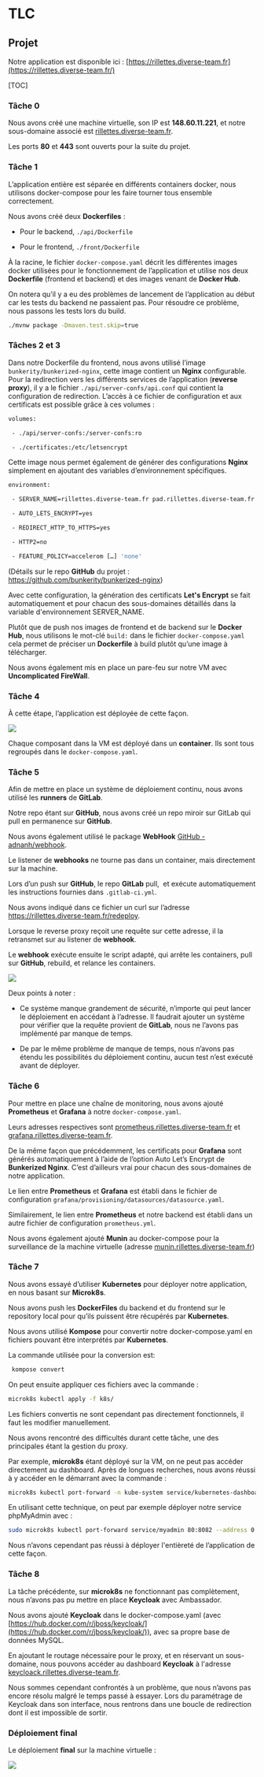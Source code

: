 # TLC

## Projet

Notre application est disponible ici : [https://rillettes.diverse-team.fr](https://rillettes.diverse-team.fr/)

[TOC]

### Tâche 0

Nous avons créé une machine virtuelle, son IP est **148.60.11.221**, et notre sous-domaine associé est [rillettes.diverse-team.fr](rillettes.diverse-team.fr).

Les ports **80** et **443** sont ouverts pour la suite du projet.

### Tâche 1

L’application entière est séparée en différents containers docker, nous utilisons docker-compose pour les faire tourner tous ensemble correctement.

Nous avons créé deux **Dockerfiles** :

- Pour le backend, `./api/Dockerfile`

- Pour le frontend, `./front/Dockerfile`

À la racine, le fichier `docker-compose.yaml` décrit les différentes images docker utilisées pour le fonctionnement de l’application et utilise nos deux **Dockerfile** (frontend et backend) et des images venant de **Docker Hub**.

On notera qu’il y a eu des problèmes de lancement de l’application au début car les tests du backend ne passaient pas. Pour résoudre ce problème, nous passons les tests lors du build.

```bash
./mvnw package -Dmaven.test.skip=true
```


### Tâches 2 et 3

Dans notre Dockerfile du frontend, nous avons utilisé l’image `bunkerity/bunkerized-nginx`, cette image contient un **Nginx** configurable. Pour la redirection vers les différents services de l’application (**reverse proxy**), il y a le fichier `./api/server-confs/api.conf` qui contient la configuration de redirection. L’accès à ce fichier de configuration et aux certificats est possible grâce à ces volumes :

```dockerfile
volumes:

 - ./api/server-confs:/server-confs:ro

 - ./certificates:/etc/letsencrypt
```

Cette image nous permet également de générer des configurations **Nginx** simplement en ajoutant des variables d’environnement spécifiques.

```dockerfile
environment:

 - SERVER_NAME=rillettes.diverse-team.fr pad.rillettes.diverse-team.fr myadmin.rillettes.diverse-team.fr prometheus.rillettes.diverse-team.fr grafana.rillettes.diverse-team.fr keycloack.rillettes.diverse-team.fr

 - AUTO_LETS_ENCRYPT=yes

 - REDIRECT_HTTP_TO_HTTPS=yes

 - HTTP2=no

 - FEATURE_POLICY=accelerom […] 'none'
```

(Détails sur le repo **GitHub** du projet : https://github.com/bunkerity/bunkerized-nginx)

Avec cette configuration, la génération des certificats **Let's Encrypt** se fait automatiquement et pour chacun des sous-domaines détaillés dans la variable d'environnement SERVER_NAME.

Plutôt que de push nos images de frontend et de backend sur le **Docker Hub**, nous utilisons le mot-clé `build:` dans le fichier `docker-compose.yaml` cela permet de préciser un **Dockerfile** à build plutôt qu’une image à télécharger.

Nous avons également mis en place un pare-feu sur notre VM avec **Uncomplicated FireWall**.

### Tâche 4

À cette étape, l’application est déployée de cette façon.

![](./img/SchémaDéploiement1.png)

Chaque composant dans la VM est déployé dans un **container**. Ils sont tous regroupés dans le `docker-compose.yaml`.

### Tâche 5

Afin de mettre en place un système de déploiement continu, nous avons utilisé les **runners** de **GitLab**.

Notre repo étant sur **GitHub**, nous avons créé un repo miroir sur GitLab qui pull en permanence sur **GitHub**.

Nous avons également utilisé le package **WebHook** [GitHub - adnanh/webhook](https://github.com/adnanh/webhook).

Le listener de **webhooks** ne tourne pas dans un container, mais directement sur la machine.

Lors d’un push sur **GitHub**, le repo **GitLab** pull,  et exécute automatiquement les instructions fournies dans `.gitlab-ci.yml`.

Nous avons indiqué dans ce fichier un curl sur l’adresse https://rillettes.diverse-team.fr/redeploy.

Lorsque le reverse proxy reçoit une requête sur cette adresse, il la retransmet sur au listener de **webhook**.

Le **webhook** exécute ensuite le script adapté, qui arrête les containers, pull sur **GitHub**, rebuild, et relance les containers.

![](./img/SchémaDéploiementContinu.png)

Deux points à noter :

- Ce système manque grandement de sécurité, n’importe qui peut lancer le déploiement en accédant à l’adresse. Il faudrait ajouter un système pour vérifier que la requête provient de **GitLab**, nous ne l’avons pas implémenté par manque de temps.

- De par le même problème de manque de temps, nous n’avons pas étendu les possibilités du déploiement continu, aucun test n’est exécuté avant de déployer.

### Tâche 6

Pour mettre en place une chaîne de monitoring, nous avons ajouté **Prometheus** et **Grafana** à notre `docker-compose.yaml`. 

Leurs adresses respectives sont [prometheus.rillettes.diverse-team.fr](http://prometheus.rillettes.diverse-team.fr) et [grafana.rillettes.diverse-team.fr](http://grafana.rillettes.diverse-team.fr).

De la même façon que précédemment, les certificats pour **Grafana** sont générés automatiquement à l’aide de l’option Auto Let’s Encrypt de **Bunkerized Nginx**. C’est d’ailleurs vrai pour chacun des sous-domaines de notre application.

Le lien entre **Prometheus** et **Grafana** est établi dans le fichier de configuration `grafana/provisioning/datasources/datasource.yaml`.

Similairement, le lien entre **Prometheus** et notre backend est établi dans un autre fichier de configuration `prometheus.yml`.

Nous avons également ajouté **Munin** au docker-compose pour la surveillance de la machine virtuelle (adresse [munin.rillettes.diverse-team.fr](http://munin.rillettes.diverse-team.fr))

### Tâche 7

Nous avons essayé d’utiliser **Kubernetes** pour déployer notre application, en nous basant sur **Microk8s**.

Nous avons push les **DockerFiles** du backend et du frontend sur le repository local pour qu’ils puissent être récupérés par **Kubernetes**.

Nous avons utilisé **Kompose** pour convertir notre docker-compose.yaml en fichiers pouvant être interprétés par **Kubernetes**.

 La commande utilisée pour la conversion est:

```bash
 kompose convert
```

On peut ensuite appliquer ces fichiers avec la commande :

```bash
microk8s kubectl apply -f k8s/
```

Les fichiers convertis ne sont cependant pas directement fonctionnels, il faut les modifier manuellement.

Nous avons rencontré des difficultés durant cette tâche, une des principales étant la gestion du proxy.

Par exemple, **microk8s** étant déployé sur la VM, on ne peut pas accéder directement au dashboard. Après de longues recherches, nous avons réussi à y accéder en le démarrant avec la commande :

```bash
microk8s kubectl port-forward -n kube-system service/kubernetes-dashboard 443:443 --address 0.0.0.0
```

En utilisant cette technique, on peut par exemple déployer notre service phpMyAdmin avec :

```bash
sudo microk8s kubectl port-forward service/myadmin 80:8082 --address 0.0.0.0
```

Nous n’avons cependant pas réussi à déployer l'entièreté de l’application de cette façon.

### Tâche 8

La tâche précédente, sur **microk8s** ne fonctionnant pas complètement, nous n’avons pas pu mettre en place **Keycloak** avec Ambassador.

Nous avons ajouté **Keycloak** dans le docker-compose.yaml (avec [https://hub.docker.com/r/jboss/keycloak/](https://hub.docker.com/r/jboss/keycloak/)), avec sa propre base de données MySQL.

En ajoutant le routage nécessaire pour le proxy, et en réservant un sous-domaine, nous pouvons accéder au dashboard **Keycloak** à l'adresse [keycloack.rillettes.diverse-team.fr](http://keycloack.rillettes.diverse-team.fr).

Nous sommes cependant confrontés à un problème, que nous n’avons pas encore résolu malgré le temps passé à essayer. Lors du paramétrage de Keycloak dans son interface, nous rentrons dans une boucle de redirection dont il est impossible de sortir.

### Déploiement final

Le déploiement **final** sur la machine virtuelle :

![](./img/SchémaDéploiement2.png)
